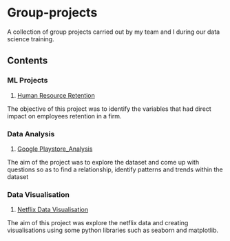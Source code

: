 # Group-projects
A collection of group projects carried out by my team and I during our data science training.

## Contents

### ML Projects
1. [Human Resource Retention](https://github.com/Kosemaniloreoluwa/Group-projects/blob/main/Human%20Resource%20Retention.ipynb)

The objective of this project was to identify the variables that had direct impact on employees retention in a firm.

### Data Analysis
1. [Google Playstore_Analysis](https://github.com/Kosemaniloreoluwa/Group-projects/blob/main/%20Google%20PlayStore_Analysis..ipynb)

The aim of the project was to explore the dataset and come up with questions so as to find a relationship, identify patterns and trends within the dataset

### Data Visualisation
1. [Netflix Data Visualisation](https://github.com/Kosemaniloreoluwa/Group-projects/blob/main/Netflix%20Dataset%20Visualisation.ipynb)

The aim of this project was explore the netflix data and creating visualisations using some python libraries such as seaborn and matplotlib.
